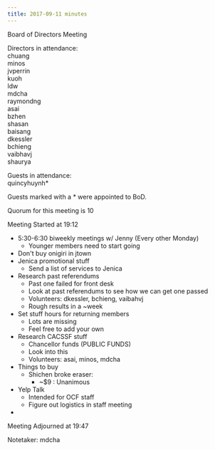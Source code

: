 ```yaml
---
title: 2017-09-11 minutes
---
```

Board of Directors Meeting   

Directors in attendance:   
chuang   
minos   
jvperrin   
kuoh   
ldw   
mdcha   
raymondng   
asai   
bzhen   
shasan   
baisang   
dkessler   
bchieng   
vaibhavj   
shaurya   

Guests in attendance:   
quincyhuynh*   

Guests marked with a * were appointed to BoD.   

Quorum for this meeting is 10   

Meeting Started at 19:12   

- 5:30-6:30 biweekly meetings w/ Jenny (Every other Monday)
  - Younger members need to start going
- Don't buy onigiri in jtown
- Jenica promotional stuff
  - Send a list of services to Jenica
- Research past referendums
  - Past one failed for front desk
  - Look at past referendums to see how we can get one passed
  - Volunteers: dkessler, bchieng, vaibahvj
  - Rough results in a ~week
- Set stuff hours for returning members
  - Lots are missing
  - Feel free to add your own
- Research CACSSF stuff
  - Chancellor funds (PUBLIC FUNDS)
  - Look into this
  - Volunteers: asai, minos, mdcha
- Things to buy
  - Shichen broke eraser: 
    - ~$9 : Unanimous
- Yelp Talk
  - Intended for OCF staff
  - Figure out logistics in staff meeting
- 


Meeting Adjourned at 19:47   

Notetaker: mdcha   
